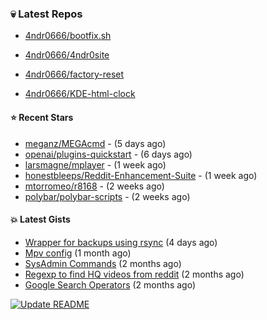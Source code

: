 ### :skull:  Latest Repos

- [4ndr0666/bootfix.sh](https://github.com/4ndr0666/bootfix.sh)

- [4ndr0666/4ndr0site](https://github.com/4ndr0666/4ndr0site)

- [4ndr0666/factory-reset](https://github.com/4ndr0666/factory-reset)

- [4ndr0666/KDE-html-clock](https://github.com/4ndr0666/KDE-html-clock)


#### ⭐ Recent Stars

- [meganz/MEGAcmd](https://github.com/meganz/MEGAcmd) - (5 days ago)
- [openai/plugins-quickstart](https://github.com/openai/plugins-quickstart) - (6 days ago)
- [larsmagne/mplayer](https://github.com/larsmagne/mplayer) - (1 week ago)
- [honestbleeps/Reddit-Enhancement-Suite](https://github.com/honestbleeps/Reddit-Enhancement-Suite) - (1 week ago)
- [mtorromeo/r8168](https://github.com/mtorromeo/r8168) - (2 weeks ago)
- [polybar/polybar-scripts](https://github.com/polybar/polybar-scripts) - (2 weeks ago)

#### :boom: Latest Gists

- [Wrapper for backups using rsync](https://gist.github.com/3362509f90976becb3b1442c29ae6117) (4 days ago)
- [Mpv config](https://gist.github.com/3b374e66eeb82b8d049b9fb70c5f2b16) (1 month ago)
- [SysAdmin Commands](https://gist.github.com/cc2c3e025404fd8c30ffa4bbdf21b26f) (2 months ago)
- [Regexp to find HQ videos from reddit](https://gist.github.com/17861fde61b7e817543c68b552f1658c) (2 months ago)
- [Google Search Operators](https://gist.github.com/2eef7f425e61110e8f1eb2232a918fb9) (2 months ago)

[![Update README](https://github.com/4ndr0666/4ndr0666/actions/workflows/readme-scribe.yml/badge.svg?branch=master)](https://github.com/4ndr0666/4ndr0666/actions/workflows/readme-scribe.yml)


